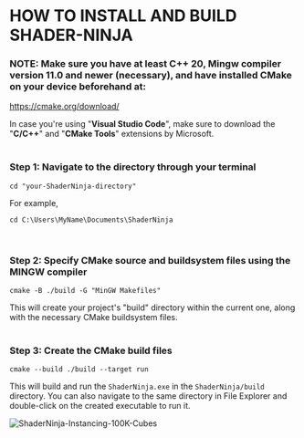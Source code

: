 # HOW TO INSTALL AND BUILD SHADER-NINJA

### NOTE: Make sure you have at least C++ 20, Mingw compiler version 11.0 and newer (necessary), and have installed CMake on your device beforehand at: 
https://cmake.org/download/
<br/>

In case you're using "<b>Visual Studio Code</b>", make sure to download the "<b>C/C++</b>" and "<b>CMake Tools</b>" extensions by Microsoft.
<br/>
<br/>

### Step 1: Navigate to the directory through your terminal
```
cd "your-ShaderNinja-directory" 
```
For example,
```
cd C:\Users\MyName\Documents\ShaderNinja
```
<br/>

### Step 2: Specify CMake source and buildsystem files using the MINGW compiler
```
cmake -B ./build -G "MinGW Makefiles"
```

This will create your project's "build" directory within the current one, along with the necessary CMake buildsystem files.
<br/>
<br/>
### Step 3: Create the CMake build files
```
cmake --build ./build --target run
```
This will build and run the `ShaderNinja.exe` in the `ShaderNinja/build` directory. You can also navigate to the same directory in File Explorer and double-click on the created executable to run it.


![ShaderNinja-Instancing-100K-Cubes](https://github.com/user-attachments/assets/4a294322-d9c3-41e1-a347-99a3c70519d5)

